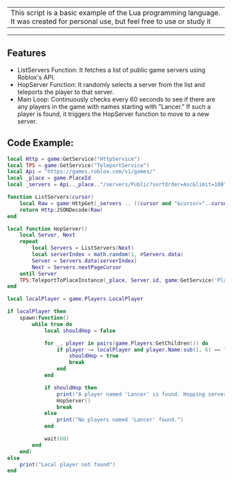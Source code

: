 <table>
<tr>
<td>
This script is a basic example of the Lua programming language. It was created for personal use, but feel free to use or study it
</td>
</tr>
</table>

---

## Features
- ListServers Function: It fetches a list of public game servers using Roblox's API.
- HopServer Function: It randomly selects a server from the list and teleports the player to that server.
- Main Loop: Continuously checks every 60 seconds to see if there are any players in the game with names starting with "Lancer." If such a player is found, it triggers the HopServer function to move to a new server.

## Code Example:
```lua
local Http = game:GetService("HttpService")
local TPS = game:GetService("TeleportService")
local Api = "https://games.roblox.com/v1/games/"
local _place = game.PlaceId
local _servers = Api.._place.."/servers/Public?sortOrder=Asc&limit=100"

function ListServers(cursor)
    local Raw = game:HttpGet(_servers .. ((cursor and "&cursor="..cursor) or ""))
    return Http:JSONDecode(Raw)
end

local function HopServer()
    local Server, Next
    repeat
        local Servers = ListServers(Next)
        local serverIndex = math.random(1, #Servers.data)
        Server = Servers.data[serverIndex]
        Next = Servers.nextPageCursor
    until Server
    TPS:TeleportToPlaceInstance(_place, Server.id, game:GetService('Players').LocalPlayer)
end

local localPlayer = game.Players.LocalPlayer

if localPlayer then
    spawn(function()
        while true do
            local shouldHop = false

            for _, player in pairs(game.Players:GetChildren()) do
                if player ~= localPlayer and player.Name:sub(1, 6) == "Lancer" then
                    shouldHop = true
                    break
                end
            end

            if shouldHop then
                print("A player named 'Lancer' is found. Hopping server...")
                HopServer()
                break
            else
                print("No players named 'Lancer' found.")
            end

            wait(60)
        end
    end)
else
    print("Local player not found")
end
```
